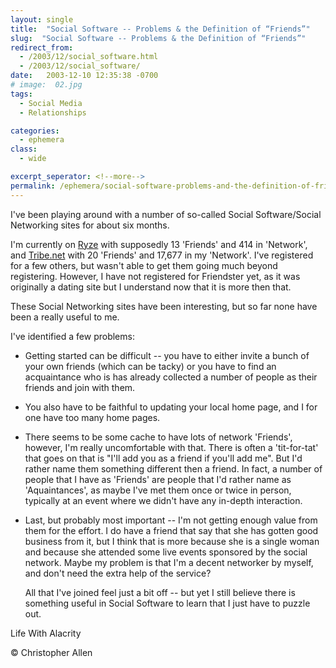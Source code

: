 ```yaml
---
layout: single
title:  "Social Software -- Problems & the Definition of “Friends”"
slug:  "Social Software -- Problems & the Definition of “Friends”"
redirect_from:
  - /2003/12/social_software.html
  - /2003/12/social_software/
date:   2003-12-10 12:35:38 -0700
# image:  02.jpg
tags: 
  - Social Media
  - Relationships

categories:
  - ephemera
class:
  - wide

excerpt_seperator: <!--more-->
permalink: /ephemera/social-software-problems-and-the-definition-of-friends/
---
```


I've been playing around with a number of so-called Social Software/Social Networking sites for about six months.

I'm currently on [Ryze](http://new.ryze.com/view.php?who=ChristopherA) with supposedly 13 'Friends' and 414 in 'Network', and [Tribe.net](http://cluster.tribe.net/tribe/servlet/template/pub%2Cpcard%2CBasics.vm?personid=ce34093a-3c72-4954-b52f-3d6bc51884af) with 20 'Friends' and 17,677 in my 'Network'. I've registered for a few others, but wasn't able to get them going much beyond registering. However, I have not registered for Friendster yet, as it was originally a dating site but I understand now that it is more then that.

These Social Networking sites have been interesting, but so far none have been a really useful to me.

I've identified a few problems:

* Getting started can be difficult -- you have to either invite a bunch of your own friends (which can be tacky) or you have to find an acquaintance who is has already collected a number of people as their friends and join with them.
    
* You also have to be faithful to updating your local home page, and I for one have too many home pages.
    
* There seems to be some cache to have lots of network 'Friends', however, I'm really uncomfortable with that. There is often a 'tit-for-tat' that goes on that is "I'll add you as a friend if you'll add me". But I'd rather name them something different then a friend. In fact, a number of people that I have as 'Friends' are people that I'd rather name as 'Aquaintances', as maybe I've met them once or twice in person, typically at an event where we didn't have any in-depth interaction.
    
* Last, but probably most important -- I'm not getting enough value from them for the effort. I do have a friend that say that she has gotten good business from it, but I think that is more because she is a single woman and because she attended some live events sponsored by the social network. Maybe my problem is that I'm a decent networker by myself, and don't need the extra help of the service?
    
    All that I've joined feel just a bit off -- but yet I still believe there is something useful in Social Software to learn that I just have to puzzle out.

Life With Alacrity

© Christopher Allen